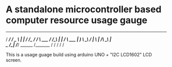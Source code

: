 # A standalone microcontroller based computer resource usage gauge

  ________    _____   ____ ___  ___________________
 /  _____/   /  _  \ |    |   \/  _____/\_   _____/
/   \  ___  /  /_\  \|    |   /   \  ___ |    __)_ 
\    \_\  \/    |    \    |  /\    \_\  \|        \
 \______  /\____|__  /______/  \______  /_______  /
        \/         \/                 \/        \/ 

This is a usage guage build using arduino UNO + "I2C LCD1602" LCD screen.
